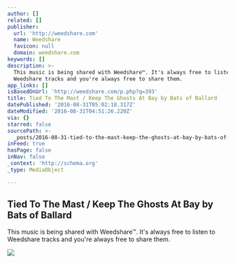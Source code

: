 ```yaml
---
author: []
related: []
publisher:
  url: 'http://weedshare.com'
  name: Weedshare
  favicon: null
  domain: weedshare.com
keywords: []
description: >-
  This music is being shared with Weedshare™. It's always free to listen to
  Weedshare tracks and you're always free to share them.
app_links: []
isBasedOnUrl: 'http://weedshare.com/p.php?q=393'
title: Tied To The Mast / Keep The Ghosts At Bay by Bats of Ballard
datePublished: '2016-08-31T05:02:18.317Z'
dateModified: '2016-08-31T04:51:26.220Z'
via: {}
starred: false
sourcePath: >-
  _posts/2016-08-31-tied-to-the-mast-keep-the-ghosts-at-bay-by-bats-of-ballard.md
inFeed: true
hasPage: false
inNav: false
_context: 'http://schema.org'
_type: MediaObject

---
```

<article style=""><h1>Tied To The Mast / Keep The Ghosts At Bay by Bats of Ballard</h1><p>This music is being shared with Weedshare™. It's always free to listen to Weedshare tracks and you're always free to share them.</p><img src="http://weedshare.com/uploads/5/ghosts-mast-hotbats.png" /></article>